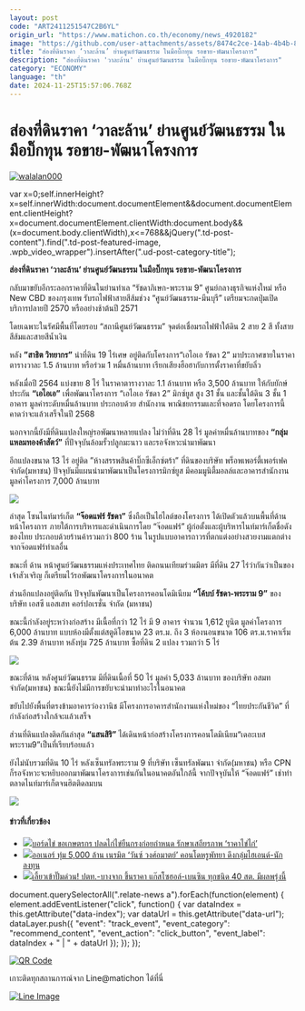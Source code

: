 ```yaml
---
layout: post
code: "ART2411251547C2B6YL"
origin_url: "https://www.matichon.co.th/economy/news_4920182"
image: "https://github.com/user-attachments/assets/8474c2ce-14ab-4b4b-8660-9baec05e83fc"
title: "ส่องที่ดินราคา ‘วาละล้าน’ ย่านศูนย์วัฒนธรรม ในมือบิ๊กทุน รอขาย-พัฒนาโครงการ"
description: "ส่องที่ดินราคา 'วาละล้าน' ย่านศูนย์วัฒนธรรม ในมือบิ๊กทุน รอขาย-พัฒนาโครงการ"
category: "ECONOMY"
language: "th"
date: 2024-11-25T15:57:06.768Z
---
```


# ส่องที่ดินราคา ‘วาละล้าน’ ย่านศูนย์วัฒนธรรม ในมือบิ๊กทุน รอขาย-พัฒนาโครงการ

[![](https://www.matichon.co.th/wp-content/uploads/2024/11/walalan000.jpg "walalan000")](https://www.matichon.co.th/wp-content/uploads/2024/11/walalan000.jpg)

var x=0;self.innerHeight?x=self.innerWidth:document.documentElement&&document.documentElement.clientHeight?x=document.documentElement.clientWidth:document.body&&(x=document.body.clientWidth),x<=768&&jQuery(".td-post-content").find(".td-post-featured-image, .wpb\_video\_wrapper").insertAfter(".ud-post-category-title");

**ส่องที่ดินราคา ‘วาละล้าน’ ย่านศูนย์วัฒนธรรม ในมือบิ๊กทุน รอขาย-พัฒนาโครงการ**

กลับมาขยับอีกระลอกราคาที่ดินในย่านทำเล “รัชดาภิเษก-พระราม 9” ศูนย์กลางธุรกิจแห่งใหม่ หรือ New CBD ของกรุงเทพ รับรถไฟฟ้าสายสีส้มช่วง “ศูนย์วัฒนธรรม-มีนบุรี” เตรียมจะกดปุ่มเปิดบริการปลายปี 2570 หรืออย่างช้าต้นปี 2571

โดยเฉพาะในรัศมีพื้นที่โดยรอบ “สถานีศูนย์วัฒนธรรม” จุดต่อเชื่อมรถไฟฟ้าใต้ดิน 2 สาย 2 สี ทั้งสายสีส้มและสายสีน้ำเงิน

หลัง **”สาธิต วิทยากร”** นำที่ดิน 19 ไร่เศษ อยู่ติดกับโครงการ“เอไอเอ รัชดา 2” มาประกาศขายในราคาตารางวาละ 1.5 ล้านบาท หรือร่วม 1 หมื่นล้านบาท เรียกเสียงฮือฮากับการตั้งราคาที่ขยับลิ่ว

หลังเมื่อปี 2564 แบ่งขาย 8 ไร่ ในราคาตารางวาละ 1.1 ล้านบาท หรือ 3,500 ล้านบาท ให้กับยักษ์ประกัน **“เอไอเอ”** เพื่อพัฒนาโครงการ “เอไอเอ รัชดา 2” มิกซ์ยูส สูง 31 ชั้น และชั้นใต้ดิน 3 ชั้น 1 อาคาร มูลค่าระดับหมื่นล้านบาท ประกอบด้วย สำนักงาน พาณิชยกรรมและที่จอดรถ โดยโครงการนี้คาดว่าจะแล้วเสร็จในปี 2568

นอกจากนี้ยังมีที่ดินแปลงใหญ่รอพัฒนาหลายแปลง ไม่ว่าที่ดิน 28 ไร่ มูลค่าหมื่นล้านบาทของ **“กลุ่มแหลมทองค้าสัตว์”** ที่ปัจจุบันล้อมรั้วปลูกมะนาว และรอจังหวะนำมาพัฒนา

อีกแปลงขนาด 13 ไร่ อยู่ติด ”ห้างสรรพสินค้าบิ๊กซีเอ็กซ์ตร้า” ที่ดินของบริษัท พร็อพเพอร์ตี้เพอร์เฟค จำกัด(มหาชน) ปัจจุบันมีแผนนำมาพัฒนาเป็นโครงการมิกซ์ยูส มีคอมมูนิตี้มอลล์และอาคารสำนักงาน มูลค่าโครงการ 7,000 ล้านบาท

![](https://www.matichon.co.th/wp-content/uploads/2024/11/E55F7F22-1397-4388-9BDF-478ED2265C6D-1024x768.jpg)

ล่าสุด โซนไนท์มาร์เก็ต **“จ๊อดแฟร์ รัชดา”** ซึ่งถือเป็นไฮไลต์ของโครงการ ได้เปิดตัวแล้วบนพื้นที่ด้านหน้าโครงการ ภายใต้การบริหารและดำเนินการโดย “จ๊อดแฟร์” ผู้ก่อตั้งและผู้บริหารไนท์มาร์เก็ตชื่อดังของไทย ประกอบด้วยร้านค้ารวมกว่า 800 ร้าน ในรูปแบบอาคารถาวรที่ตกแต่งอย่างสวยงามแตกต่างจากจ๊อดแฟร์ทำเลอื่น

ขณะที่ ด้าน หน้าศูนย์วัฒนธรรมแห่งประเทศไทย ติดถนนเทียมร่วมมิตร มีที่ดิน 27 ไร่ว่ากันว่าเป็นของเจ้าสัวเจริญ ก็เตรียมไว้รอพัฒนาโครงการในอนาคต

ส่วนอีกแปลงอยู่ติดกัน ปัจจุบันพัฒนาเป็นโครงการคอนโดมิเนียม **“โค้บบ์ รัชดา-พระราม 9”** ของบริษัท เอสซี แอสเสท คอร์ปอเรชั่น จำกัด (มหาชน)

ขณะนี้กำลังอยู่ระหว่างก่อสร้าง มีเนื้อที่กว่า 12 ไร่ มี 9 อาคาร จำนวน 1,612 ยูนิต มูลค่าโครงการ 6,000 ล้านบาท แบบห้องมีตั้งแต่สตูดิโอขนาด 23 ตร.ม. ถึง 3 ห้องนอนขนาด 106 ตร.ม.ราคาเริ่มต้น 2.39 ล้านบาท หลังทุ่ม 725 ล้านบาท ซื้อที่ดิน 2 แปลง รวมกว่า 5 ไร่

![](https://www.matichon.co.th/wp-content/uploads/2024/11/8716FA53-A5F7-4DEA-8105-BCA71F5BB4E4-1024x768.jpg)

ขณะที่ด้าน หลังศูนย์วัฒนธรรม มีที่ดินเนื้อที่ 50 ไร่ มูลค่า 5,033 ล้านบาท ของบริษัท อสมท จำกัด(มหาชน) ขณะนี้ยังไม่มีการขยับจะนำมาทำอะไรในอนาคต

ขยับไปยังพื้นที่ตรงข้ามอาคารว่องวานิช มีโครงการอาคารสำนักงานแห่งใหม่ของ “ไทยประกันชีวิต” ที่กำลังก่อสร้างใกล้จะแล้วเสร็จ

ส่วนที่ดินแปลงติดกันล่าสุด **“แสนสิริ”** ได้เดินหน้าก่อสร้างโครงการคอนโดมิเนียม“เดอะเบส พระราม9”เป็นที่เรียบร้อยแล้ว

ยังไม่นับรวมที่ดิน 10 ไร่ หลังเซ็นทรัลพระราม 9 ที่บริษัท เซ็นทรัลพัฒนา จำกัด(มหาชน) หรือ CPN ก็รอจังหวะจะหยิบออกมาพัฒนาโครงการเช่นกันในอนาคตอันใกล้นี้ จากปัจจุบันให้ “จ๊อดแฟร์” เช่าทำตลาดไนท์มาร์เก็ตจนฮิตติดลมบน

![](https://www.matichon.co.th/wp-content/uploads/2024/11/79A709D1-1028-4C2C-8083-DB45EC63A7E8-1024x768.jpg)

#### ข่าวที่เกี่ยวข้อง

*   [![](https://www.matichon.co.th/wp-content/uploads/2024/11/S__241066046_0.jpg)บอร์ดไข่ ขอเกษตรกร ปลดไก่ไข่ยืนกรงก่อยกำหนด รักษาเสถียรภาพ ‘ราคาไข่ไก่’](https://www.matichon.co.th/economy/news_4920177)
*   [![](https://www.matichon.co.th/wp-content/uploads/2024/11/thumbnail_Main5-2.jpg)ออเนอร์ ทุ่ม 5,000 ล้าน เนรมิต ‘วันซ์ วงศ์อมาตย์’ คอนโดหรูพัทยา ดึงกลุ่มไฮเอนด์-นักลงทุน](https://www.matichon.co.th/economy/news_4919960)
*   [![](https://www.matichon.co.th/wp-content/uploads/2024/11/72258796.jpg)เลี้ยวเข้าปั๊มด่วน! ปตท.-บางจาก ขึ้นราคา แก๊สโซฮอล์-เบนซิน ทุกชนิด 40 สต. มีผลพรุ่งนี้](https://www.matichon.co.th/economy/news_4919939)

document.querySelectorAll(".relate-news a").forEach(function(element) { element.addEventListener("click", function() { var dataIndex = this.getAttribute("data-index"); var dataUrl = this.getAttribute("data-url"); dataLayer.push({ "event": "track\_event", "event\_category": "recommend\_content", "event\_action": "click\_button", "event\_label": dataIndex + " | " + dataUrl }); }); });

[![QR Code](https://www.matichon.co.th/wp-content/uploads/2023/07/wob1371z.jpg)](https://lin.ee/ht0nDxX)

เกาะติดทุกสถานการณ์จาก Line@matichon ได้ที่นี่

[![Line Image](https://www.matichon.co.th/wp-content/uploads/2023/07/th.png)](https://lin.ee/ht0nDxX)